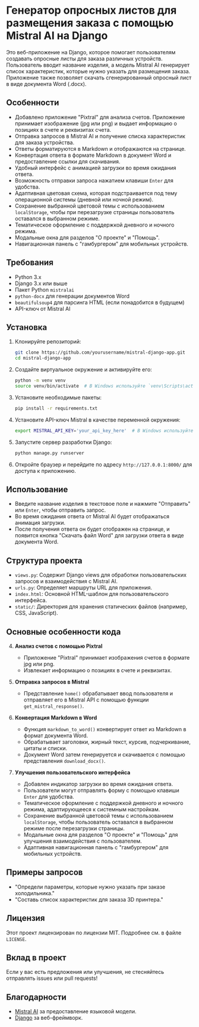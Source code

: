 # Генератор опросных листов для размещения заказа с помощью Mistral AI на Django

Это веб-приложение на Django, которое помогает пользователям создавать опросные листы для заказа различных устройств. Пользователь вводит название изделия, а модель Mistral AI генерирует список характеристик, которые нужно указать для размещения заказа. Приложение также позволяет скачать сгенерированный опросный лист в виде документа Word (.docx).

## Особенности

- Добавлено приложение "Pixtral" для анализа счетов. Приложение принимает изображение (jpg или png) и выдает информацию о позициях в счете и реквизитах счета.
- Отправка запросов в Mistral AI и получение списка характеристик для заказа устройства.
- Ответы форматируются в Markdown и отображаются на странице.
- Конвертация ответа в формате Markdown в документ Word и предоставление ссылки для скачивания.
- Удобный интерфейс с анимацией загрузки во время ожидания ответа.
- Возможность отправки запроса нажатием клавиши `Enter` для удобства.
- Адаптивная цветовая схема, которая подстраивается под тему операционной системы (дневной или ночной режим).
- Сохранение выбранной цветовой темы с использованием `localStorage`, чтобы при перезагрузке страницы пользователь оставался в выбранном режиме.
- Тематическое оформление с поддержкой дневного и ночного режима.
- Модальные окна для разделов "О проекте" и "Помощь".
- Навигационная панель с "гамбургером" для мобильных устройств.

## Требования

- Python 3.x
- Django 3.x или выше
- Пакет Python `mistralai`
- `python-docx` для генерации документов Word
- `beautifulsoup4` для парсинга HTML (если понадобится в будущем)
- API-ключ от Mistral AI

## Установка

1. Клонируйте репозиторий:

   ```sh
   git clone https://github.com/yourusername/mistral-django-app.git
   cd mistral-django-app
   ```

2. Создайте виртуальное окружение и активируйте его:

   ```sh
   python -m venv venv
   source venv/bin/activate  # В Windows используйте `venv\Scripts\activate`
   ```

3. Установите необходимые пакеты:

   ```sh
   pip install -r requirements.txt
   ```

4. Установите API-ключ Mistral в качестве переменной окружения:

   ```sh
   export MISTRAL_API_KEY='your_api_key_here'  # В Windows используйте `set MISTRAL_API_KEY=your_api_key_here`
   ```

5. Запустите сервер разработки Django:

   ```sh
   python manage.py runserver
   ```

6. Откройте браузер и перейдите по адресу `http://127.0.0.1:8000/` для доступа к приложению.

## Использование

- Введите название изделия в текстовое поле и нажмите "Отправить" или `Enter`, чтобы отправить запрос.
- Во время ожидания ответа от Mistral AI будет отображаться анимация загрузки.
- После получения ответа он будет отображен на странице, и появится кнопка "Скачать файл Word" для загрузки ответа в виде документа Word.

## Структура проекта

- `views.py`: Содержит Django views для обработки пользовательских запросов и взаимодействия с Mistral AI.
- `urls.py`: Определяет маршруты URL для приложения.
- `index.html`: Основной HTML-шаблон для пользовательского интерфейса.
- `static/`: Директория для хранения статических файлов (например, CSS, JavaScript).

## Основные особенности кода

4. **Анализ счетов с помощью Pixtral**

   - Приложение "Pixtral" принимает изображения счетов в формате jpg или png.
   - Извлекает информацию о позициях в счете и реквизитах.

1. **Отправка запросов в Mistral**

   - Представление `home()` обрабатывает ввод пользователя и отправляет его в Mistral API с помощью функции `get_mistral_response()`.

2. **Конвертация Markdown в Word**

   - Функция `markdown_to_word()` конвертирует ответ из Markdown в формат документа Word.
   - Обрабатывает заголовки, жирный текст, курсив, подчеркивание, цитаты и списки.
   - Документ Word затем генерируется и скачивается с помощью представления `download_docx()`.

3. **Улучшения пользовательского интерфейса**

   - Добавлен индикатор загрузки во время ожидания ответа.
   - Пользователи могут отправлять форму с помощью клавиши `Enter` для удобства.
   - Тематическое оформление с поддержкой дневного и ночного режима, адаптирующееся к системным настройкам.
   - Сохранение выбранной цветовой темы с использованием `localStorage`, чтобы пользователь оставался в выбранном режиме после перезагрузки страницы.
   - Модальные окна для разделов "О проекте" и "Помощь" для улучшения взаимодействия с пользователем.
   - Адаптивная навигационная панель с "гамбургером" для мобильных устройств.

## Примеры запросов

- "Определи параметры, которые нужно указать при заказе холодильника."
- "Составь список характеристик для заказа 3D принтера."

## Лицензия

Этот проект лицензирован по лицензии MIT. Подробнее см. в файле `LICENSE`.

## Вклад в проект

Если у вас есть предложения или улучшения, не стесняйтесь отправлять issues или pull requests!

## Благодарности

- [Mistral AI](https://www.mistral.ai/) за предоставление языковой модели.
- [Django](https://www.djangoproject.com/) за веб-фреймворк.

